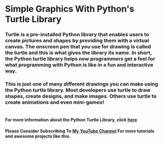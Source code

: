 # Simple Graphics With Python's Turtle Library
### Turtle is a pre-installed Python library that enables users to create pictures and shapes by providing them with a virtual canvas. The onscreen pen that you use for drawing is called the turtle and this is what gives the library its name. In short, the Python turtle library helps new programmers get a feel for what programming with Python is like in a fun and interactive way.

### This is just one of many different drawings you can make using the Python turtle library. Most developers use turtle to draw shapes, create designs, and make images. Others use turtle to create animations and even mini-games!

#

#### For more information about the Python Turtle Library, click [here](https://realpython.com/beginners-guide-python-turtle/)

#### Please Consider Subscribing To [My YouTube Channel](https://www.youtube.com/@codinghackswithemile/) For more tutorials and awesome projects like this.
